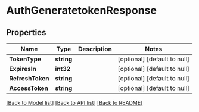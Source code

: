 # AuthGeneratetokenResponse

## Properties
Name | Type | Description | Notes
------------ | ------------- | ------------- | -------------
**TokenType** | **string** |  | [optional] [default to null]
**ExpiresIn** | **int32** |  | [optional] [default to null]
**RefreshToken** | **string** |  | [optional] [default to null]
**AccessToken** | **string** |  | [optional] [default to null]

[[Back to Model list]](../README.md#documentation-for-models) [[Back to API list]](../README.md#documentation-for-api-endpoints) [[Back to README]](../README.md)


